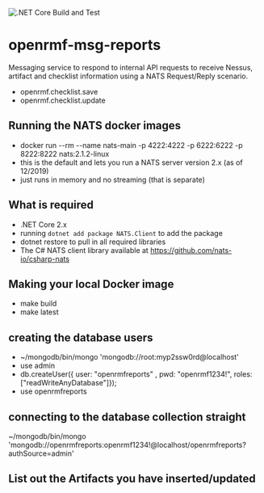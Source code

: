 ![.NET Core Build and Test](https://github.com/Cingulara/openrmf-msg-reports/workflows/.NET%20Core%20Build%20and%20Test/badge.svg)

# openrmf-msg-reports
Messaging service to respond to internal API requests to receive Nessus, artifact and checklist information using a NATS Request/Reply scenario.
* openrmf.checklist.save
* openrmf.checklist.update

## Running the NATS docker images
* docker run --rm --name nats-main -p 4222:4222 -p 6222:6222 -p 8222:8222 nats:2.1.2-linux
* this is the default and lets you run a NATS server version 2.x (as of 12/2019)
* just runs in memory and no streaming (that is separate)

## What is required
* .NET Core 2.x
* running `dotnet add package NATS.Client` to add the package
* dotnet restore to pull in all required libraries
* The C# NATS client library available at https://github.com/nats-io/csharp-nats

## Making your local Docker image
* make build
* make latest

## creating the database users
* ~/mongodb/bin/mongo 'mongodb://root:myp2ssw0rd@localhost'
* use admin
* db.createUser({ user: "openrmfreports" , pwd: "openrmf1234!", roles: ["readWriteAnyDatabase"]});
* use openrmfreports

## connecting to the database collection straight
~/mongodb/bin/mongo 'mongodb://openrmfreports:openrmf1234!@localhost/openrmfreports?authSource=admin'

## List out the Artifacts you have inserted/updated
